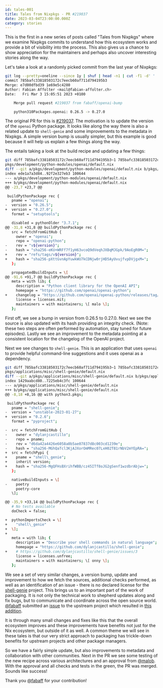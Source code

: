 ```yaml
---
id: tales-001
title: Tales from Nixpkgs - PR #219037
date: 2023-03-04T23:00:00.000Z
category: stories
---
```

This is the first in a new series of posts called "Tales from Nixpkgs" where we examine Nixpkgs commits to understand how this ecosystem works and provide a bit of visibility into the process. This also gives us a chance to show appreciation for the maintainers and perhaps also uncover interesting stories along the way.

Let's take a look at a randomly picked commit from the last year of Nixpkgs:

```bash
git log --pretty=oneline --since 1y | shuf | head -n1 | cut -f1 -d' ' | xargs git show
commit 785bafc33818503172c7eecb60af711d794195b3
Merge: e7d00dfbd39 1e69e5c4280
Author: Fabian Affolter <mail@fabian-affolter.ch>
Date:   Fri Mar 3 15:05:51 2023 +0100

    Merge pull request #219037 from fabaff/openai-bump

    python310Packages.openai: 0.26.5 -> 0.27.0
```

The original PR for this is [#219037](https://github.com/NixOS/nixpkgs/pull/219037). The motivation is to update the version of the `openai` Python package. It looks like along the way there is also a related update to `shell-genie` and some improvements to the metadata in Nixpkgs. A simple version bump is usually simpler, but this example is good because it will help us explain a few things along the way.

The entails taking a look at the build recipe and updating a few things:

```bash
git diff 785bafc33818503172c7eecb60af711d794195b3~1 785bafc33818503172c7eecb60af711d794195b3
pkgs/development/python-modules/openai/default.nix
diff --git a/pkgs/development/python-modules/openai/default.nix b/pkgs/development/python-modules/openai/default.nix
index ede1a7a3d84..92f2e327eb3 100644
--- a/pkgs/development/python-modules/openai/default.nix
+++ b/pkgs/development/python-modules/openai/default.nix
@@ -23,7 +23,7 @@

 buildPythonPackage rec {
   pname = "openai";
-  version = "0.26.5";
+  version = "0.27.0";
   format = "setuptools";

   disabled = pythonOlder "3.7.1";
@@ -31,8 +31,8 @@ buildPythonPackage rec {
   src = fetchFromGitHub {
     owner = "openai";
     repo = "openai-python";
-    rev = "v${version}";
-    hash = "sha256-eKU+WRFf7f1yH63vcoQ9dVeqhJXBqMJGpk/9AoEgR0M=";
+    rev = "refs/tags/v${version}";
+    hash = "sha256-pXttGvnApYuwkWU7kCDNjw0rjHD5AyUvujfvpDVjgxM=";
   };

   propagatedBuildInputs = \[
@@ -91,6 +91,7 @@ buildPythonPackage rec {
   meta = with lib; {
     description = "Python client library for the OpenAI API";
     homepage = "https://github.com/openai/openai-python";
+    changelog = "https://github.com/openai/openai-python/releases/tag/v${version}";
     license = licenses.mit;
     maintainers = with maintainers; \[ malo \];
   };
```

First off, we see a bump in version from 0.26.5 to 0.27.0. Next we see the source is also updated with its hash providing an integrity check. (Note: these two steps are often performed by automation, stay tuned for future episodes). Lastly we see an improvement to the metadata pointing at a consistent location for the changelog of the OpenAI project.

Next we see changes to `shell-genie`. This is an application that uses `openai` to provide helpful command-line suggestions and it uses openai as a dependency.

```bash
git diff 785bafc33818503172c7eecb60af711d794195b3~1 785bafc33818503172c7eecb60af711d794195b3
pkgs/applications/misc/shell-genie/default.nix
diff --git a/pkgs/applications/misc/shell-genie/default.nix b/pkgs/applications/misc/shell-genie/default.nix
index 1429aabcd80..7225eb4c3fc 100644
--- a/pkgs/applications/misc/shell-genie/default.nix
+++ b/pkgs/applications/misc/shell-genie/default.nix
@@ -8,18 +8,16 @@ with python3.pkgs;

 buildPythonPackage rec {
   pname = "shell-genie";
-  version = "unstable-2023-01-27";
+  version = "0.2.6";
   format = "pyproject";

-  src = fetchFromGitHub {
-    owner = "dylanjcastillo";
-    repo = pname;
-    rev = "d6da42a4426e6058a0b5ae07837d8c003cd1239e";
-    hash = "sha256-MGhQaTcl3KjAJXorOmMRec07LxH02T81rNbV2mYEpRA=";
+  src = fetchPypi {
+    pname = "shell\_genie";
+    inherit version;
+    hash = "sha256-MgQFHsBXrihfWBB/cz45ITf8oJG2gSenf1wzdbrAbjw=";
   };

   nativeBuildInputs = \[
-    poetry
     poetry-core
   \];

@@ -35,9 +33,14 @@ buildPythonPackage rec {
   # No tests available
   doCheck = false;

+  pythonImportsCheck = \[
+    "shell\_genie"
+  \];
+
   meta = with lib; {
     description = "Describe your shell commands in natural language";
     homepage = "https://github.com/dylanjcastillo/shell-genie";
+    # https://github.com/dylanjcastillo/shell-genie/issues/3
     license = licenses.unfree;
     maintainers = with maintainers; \[ onny \];
   };
```

We see a set of very similar changes, a version bump, update and improvement to how we fetch the sources, additional checks performed, as well as an identification of an issue - there is no declared license for the [shell-genie](https://github.com/dylanjcastillo/shell-genie) project. This brings us to an important part of the work of packaging. It is not only the technical work to shepherd updates along and fix bugs, but to communicate and coordinate across the open source world. [@fabaff](https://github.com/fabaff) submitted an [issue](https://github.com/dylanjcastillo/shell-genie/issues/3) to the upstream project which resulted in [this addition](https://github.com/dylanjcastillo/shell-genie/commit/9421a56fe353ee0066244a5cb286270a6b12cb16).

It is through many small changes and fixes like this that the overall ecosystem improves and these improvements have benefits not just for the Nix ecosystem, but outside of it as well. A common theme we will see in these tales is that our very strict approach to packaging has trickle-down benefits for upstream projects and other package managers.

So we have a fairly simple update, but also improvements to metadata and collaboration with other communities. Next in the PR we see some testing of the new recipe across various architectures and an approval from [@malob](https://github.com/malob). With the approval and all checks and tests in the green, the PR was merged. Sounds like success!

Thank you [@fabaff](https://github.com/fabaff) for your contribution!
